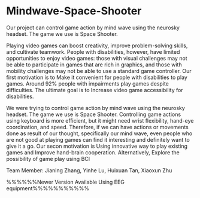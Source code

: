 # Mindwave-Space-Shooter
Our project can control game action by mind wave using the neurosky headset. The game we use is Space Shooter. 

Playing video games can boost creativity, improve problem-solving skills, and cultivate teamwork. People with disabilities, however, have limited opportunities to enjoy video games: those with visual challenges may not be able to participate in games that are rich in graphics, and those with mobility challenges may not be able to use a standard game controller. Our first motivation is to Make it convenient for people with disabilities to play games. Around 92% people with impairments play games despite difficulties. The ultimate goal is to Increase video game accessibility for disabilities.

We were trying to control game action by mind wave using the neurosky headset. The game we use is Space Shooter. Controlling game actions using keyboard is more efficient, but it might need wrist flexibility, hand-eye coordination, and speed. Therefore, if we can have actions or movements done as result of our thought, specifically our mind wave, even people who are not good at playing games can find it interesting and definitely want to give it a go. Our secon motivation is Using innovative way to play existing games and Improve hand-brain cooperation. Alternatively, Explore the possibility of game play using BCI


Team Member:
Jianing Zhang,
Yinhe Lu,
Huixuan Tan,
Xiaoxun Zhu



%%%%%%Newer Version Available Using EEG equipment%%%%%%%%%%%



